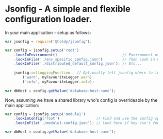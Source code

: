 # Jsonfig - A simple and flexible configuration loader.

In your main application - setup as follows:

```javascript
var jsonfig = require('@holdy/jsonfig');

var config = jsonfig.setup('root')
    .lookInEnvironment()                              // Environment overrides all.
    .lookInFile('./env_specific_config.json')         // Then look in here.
    .lookInFile('./distributed_default_config.json'); // Etc...
    
    jsonfig.setLoggingFunction   // Optionally tell jsonfig where to log.
        ('warn', myFavouriteLogger.warn)
        ('info', myFavouriteLogger.info);
    
var dbHost = config.getValue('database-host-name');
```

Now, assuming we have a shared library who's config is overrideable by the main application:

```javascript
var config = jsonfig.setup('module1')
    .lookInConfig('root')                 // Find and use the config specified above.
    .lookInFile('./module1-config.json'); // Look here if key isn't found in above.

var dbHost = config.getValue('database-host-name');
```


